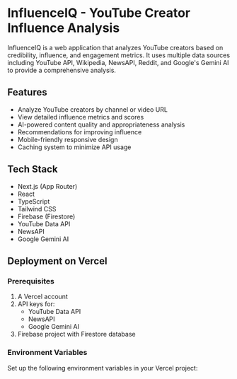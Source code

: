 # InfluenceIQ - YouTube Creator Influence Analysis

InfluenceIQ is a web application that analyzes YouTube creators based on credibility, influence, and engagement metrics. It uses multiple data sources including YouTube API, Wikipedia, NewsAPI, Reddit, and Google's Gemini AI to provide a comprehensive analysis.

## Features

- Analyze YouTube creators by channel or video URL
- View detailed influence metrics and scores
- AI-powered content quality and appropriateness analysis
- Recommendations for improving influence
- Mobile-friendly responsive design
- Caching system to minimize API usage

## Tech Stack

- Next.js (App Router)
- React
- TypeScript
- Tailwind CSS
- Firebase (Firestore)
- YouTube Data API
- NewsAPI
- Google Gemini AI

## Deployment on Vercel

### Prerequisites

1. A Vercel account
2. API keys for:
   - YouTube Data API
   - NewsAPI
   - Google Gemini AI
3. Firebase project with Firestore database

### Environment Variables

Set up the following environment variables in your Vercel project:

